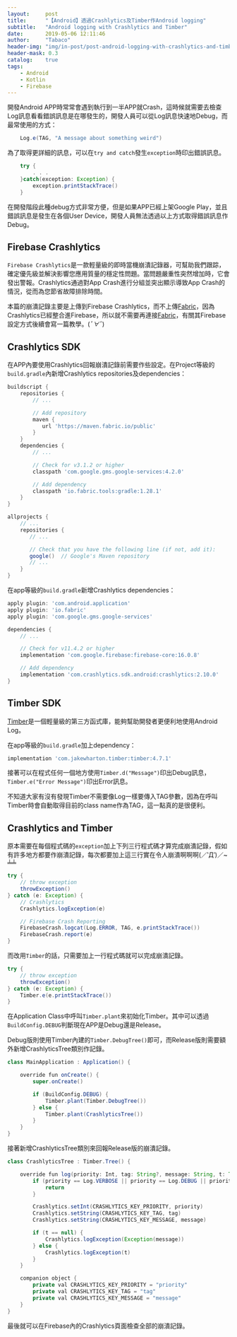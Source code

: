 ```yaml
---
layout:     post
title:      "【Android】透過Crashlytics及Timber作Android logging"
subtitle:   "Android logging with Crashlytics and Timber"
date:       2019-05-06 12:11:46
author:     "Tabaco"
header-img: "img/in-post/post-android-logging-with-crashlytics-and-timber/post-bg-android-logging-with-crashlytics-and-timber.png"
header-mask: 0.3
catalog:    true
tags:
    - Android
    - Kotlin
    - Firebase
---
```


開發Android APP時常常會遇到執行到一半APP就Crash，這時候就需要去檢查Log訊息看看錯誤訊息是在哪發生的，開發人員可以從Log訊息快速地Debug，而最常使用的方式：
```java
	Log.e(TAG, "A message about something weird")
```
為了取得更詳細的訊息，可以在```try and catch```發生```exception```時印出錯誤訊息。
```java
	try {
		. . .
	}catch(exception: Exception) {
		exception.printStackTrace()
	}
```
在開發階段此種debug方式非常方便，但是如果APP已經上架Google Play，並且錯誤訊息是發生在各個User Device，開發人員無法透過以上方式取得錯誤訊息作Debug。

## Firebase Crashlytics
```Firebase Crashlytics```是一款輕量級的即時當機崩潰記錄器，可幫助我們跟踪，確定優先級並解決影響您應用質量的穩定性問題。當問題嚴重性突然增加時，它會發出警報。Crashlytics通過對App Crash進行分組並突出顯示導致App Crash的情況，從而為您節省故障排除時間。

本篇的崩潰記錄主要是上傳到Firebase Crashlytics，而不上傳[Fabric][Fabric]，因為Crashlytics已經整合進Firebase，所以就不需要再連接[Fabric][Fabric]，有關其Firebase設定方式後續會寫一篇教學。(*ﾟ∀ﾟ*)

## Crashlytics SDK
在APP內要使用Crashlytics回報崩潰記錄前需要作些設定。在Project等級的```build.gradle```內新增Crashlytics repositories及dependencies：
```gradle
buildscript {
    repositories {
        // ...

        // Add repository
        maven {
           url 'https://maven.fabric.io/public'
        }
    }
    dependencies {
        // ...

        // Check for v3.1.2 or higher
        classpath 'com.google.gms.google-services:4.2.0'

        // Add dependency
        classpath 'io.fabric.tools:gradle:1.28.1'
    }
}

allprojects {
    // ...
    repositories {
       // ...

       // Check that you have the following line (if not, add it):
       google()  // Google's Maven repository
       // ...
    }
}
```
在app等級的```build.gradle```新增Crashlytics dependencies：
```gradle
apply plugin: 'com.android.application'
apply plugin: 'io.fabric'
apply plugin: 'com.google.gms.google-services'

dependencies {
    // ...

    // Check for v11.4.2 or higher
    implementation 'com.google.firebase:firebase-core:16.0.8'

    // Add dependency
    implementation 'com.crashlytics.sdk.android:crashlytics:2.10.0'
}
```
## Timber SDK
[Timber][Timber]是一個輕量級的第三方函式庫，能夠幫助開發者更便利地使用Android Log。

在app等級的```build.gradle```加上dependency：
```gradle
implementation 'com.jakewharton.timber:timber:4.7.1'
```
接著可以在程式任何一個地方使用```Timber.d("Message")```印出Debug訊息，```Timber.e("Error Message")```印出Error訊息。

不知道大家有沒有發現Timber不需要像Log一樣要傳入TAG參數，因為在呼叫Timber時會自動取得目前的class name作為TAG，這一點真的是很便利。

## Crashlytics and Timber
原本需要在每個程式碼的```exception```加上下列三行程式碼才算完成崩潰記錄，假如有許多地方都要作崩潰記錄，每次都要加上這三行實在令人崩潰啊啊啊(／‵Д′)／~ ╧╧
```java
try {
    // throw exception
    throwException()
} catch (e: Exception) {
    // Crashlytics
    Crashlytics.logException(e)

    // Firebase Crash Reporting
    FirebaseCrash.logcat(Log.ERROR, TAG, e.printStackTrace())
    FirebaseCrash.report(e)
}
```
而改用```Timber```的話，只需要加上一行程式碼就可以完成崩潰記錄。
```java
try {
    // throw exception
    throwException()
} catch (e: Exception) {
    Timber.e(e.printStackTrace())
}
```
在Application Class中呼叫```Timber.plant```來初始化Timber。其中可以透過```BuildConfig.DEBUG```判斷現在APP是Debug還是Release。

Debug版則使用Timber內建的```Timber.DebugTree()```即可，而Release版則需要額外新增CrashlyticsTree類別作記錄。
```java
class MainApplication : Application() {

    override fun onCreate() {
        super.onCreate()

        if (BuildConfig.DEBUG) {
            Timber.plant(Timber.DebugTree())
        } else {
            Timber.plant(CrashlyticsTree())
        }
    }
}
```
接著新增CrashlyticsTree類別來回報Release版的崩潰記錄。
```java
class CrashlyticsTree : Timber.Tree() {

    override fun log(priority: Int, tag: String?, message: String, t: Throwable?) {
        if (priority == Log.VERBOSE || priority == Log.DEBUG || priority == Log.INFO) {
            return
        }

        Crashlytics.setInt(CRASHLYTICS_KEY_PRIORITY, priority)
        Crashlytics.setString(CRASHLYTICS_KEY_TAG, tag)
        Crashlytics.setString(CRASHLYTICS_KEY_MESSAGE, message)

        if (t == null) {
            Crashlytics.logException(Exception(message))
        } else {
            Crashlytics.logException(t)
        }
    }

    companion object {
        private val CRASHLYTICS_KEY_PRIORITY = "priority"
        private val CRASHLYTICS_KEY_TAG = "tag"
        private val CRASHLYTICS_KEY_MESSAGE = "message"
    }
}
```
最後就可以在Firebase內的Crashlytics頁面檢查全部的崩潰記錄。

[Fabric]: https://get.fabric.io/
[Timber]: https://github.com/JakeWharton/timber